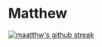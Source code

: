 # Matthew


[![maatthw's github streak](https://github-readme-streak-stats.herokuapp.com/?user=maatthw&theme=blue-green)](https://github.com/DenverCoder1/github-readme-streak-stats)
